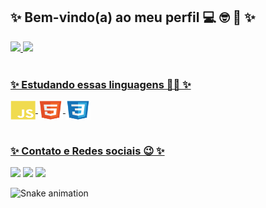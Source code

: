 ##  ✨ Bem-vindo(a) ao meu perfil 💻 🤓 🤩  ✨

 <div>
   <a href="https://github.com/FernandaGouveia">
   <img height="180em" src="https://github-readme-stats.vercel.app/api?username=FernandaGouveia&show_icons=true&theme=buefy&include_all_commits=true&count_private=true"/>
   <img height="180em" src="https://github-readme-stats.vercel.app/api/top-langs/?username=FernandaGouveia&layout=compact&langs_count=6&theme=buefy"/>

</div>
<div style="display: inline_block"><br>
<h3> ✨ Estudando essas linguagens 🧑‍💻 ✨ </h3>
  <img align="center" alt="Js" height="30" width="40" src="https://raw.githubusercontent.com/devicons/devicon/master/icons/javascript/javascript-plain.svg">
  <img align="center" alt="HTML" height="30" width="40" src="https://raw.githubusercontent.com/devicons/devicon/master/icons/html5/html5-original.svg">
  <img align="center" alt="CSS" height="30" width="40" src="https://raw.githubusercontent.com/devicons/devicon/master/icons/css3/css3-original.svg">
</div>
 
 <br>
 
<div> 
<h3> ✨ Contato e Redes sociais 😉 ✨ </h3>
  <a href="https://instagram.com/gouveiananda_" target="_blank"><img src="https://img.shields.io/badge/-Instagram-%23E4405F?style=for-the-badge&logo=instagram&logoColor=white" target="_blank"></a>
  <a href = "mailto:fgouveia.dev@gmail.com"><img src="https://img.shields.io/badge/-Gmail-%23333?style=for-the-badge&logo=gmail&logoColor=white" target="_blank"></a>
  <a href="https://www.linkedin.com/in/fernandagouveia-dev" target="_blank"><img src="https://img.shields.io/badge/-LinkedIn-%230077B5?style=for-the-badge&logo=linkedin&logoColor=white" target="_blank"></a> 
  
 
  ![Snake animation](https://github.com/devemdobro/devemdobro/blob/output/github-contribution-grid-snake.svg)

</div>

